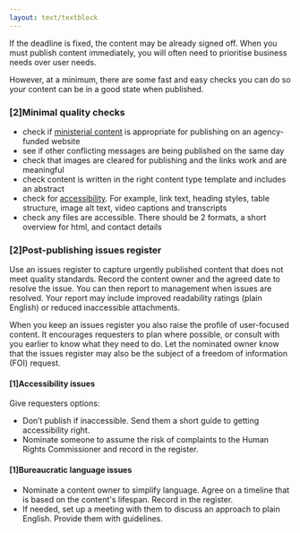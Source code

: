 ```yaml
---
layout: text/textblock
---
```


If the deadline is fixed, the content may be already signed off. When you must publish content immediately, you will often need to prioritise business needs over user needs.

However, at a minimum, there are some fast and easy checks you can do so your content can be in a good state when published.  

### [2]Minimal quality checks
- check if [ministerial content](https://www.dta.gov.au/standard/design-guides/common-website-elements/ministerial-content/) is appropriate for publishing on an agency-funded website
- see if other conflicting messages are being published on the same day
- check that images are cleared for publishing and the links work and are meaningful
- check content is written in the right content type template and includes an abstract
- check for [accessibility](https://guides.service.gov.au/content-guide/accessibility-inclusivity/). For example, link text, heading styles, table structure, image alt text, video captions and transcripts
- check any files are accessible. There should be 2 formats, a short overview for html, and contact details

### [2]Post-publishing issues register
Use an issues register to capture urgently published content that does not meet quality standards. Record the content owner and the agreed date to resolve the issue. You can then report to management when issues are resolved. Your report may include improved readability ratings (plain English) or reduced inaccessible attachments.

When you keep an issues register you also raise the profile of user-focused content. It encourages requesters to plan where possible, or consult with you earlier to know what they need to do. Let the nominated owner know that the issues register may also be the subject of a freedom of information (FOI) request.

#### [1]Accessibility issues
Give requesters options:
- Don’t publish if inaccessible. Send them a short guide to getting accessibility right.
- Nominate someone to assume the risk of complaints to the Human Rights Commissioner and record in the register.

#### [1]Bureaucratic language issues
- Nominate a content owner to simplify language. Agree on a timeline that is based on the content's lifespan. Record in the register.
- If needed, set up a meeting with them to discuss an approach to plain English. Provide them with guidelines.
